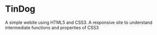 # TinDog
A simple webite using HTML5 and CSS3. A responsive site to understand intermediate functions and properties of CSS3
